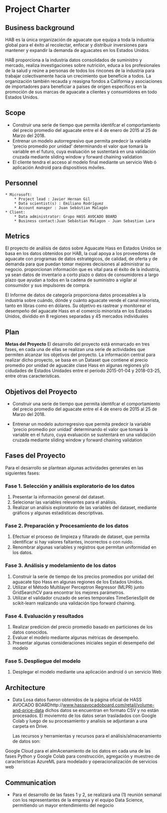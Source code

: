 # Project Charter

## Business background
HAB es la única organización de aguacate que equipa a toda la industria global para el éxito al recolectar, enfocar y distribuir inversiones para mantener y expandir la demanda de aguacates en los Estados Unidos.

HAB proporciona a la industria datos consolidados de suministro y mercado, realiza investigaciones sobre nutrición, educa a los profesionales de la salud y reúne a personas de todos los rincones de la industria para trabajar colectivamente hacia un crecimiento que beneficie a todos. La organización también recauda y reasigna fondos a California y asociaciones de importadores para beneficiar a países de origen específicos en la promoción de sus marcas de aguacate a clientes y consumidores en todo Estados Unidos.

## Scope

* Construir una serie de tiempo que permita identifcar el comportamiento del precio promedio del aguacate entre el 4 de enero de 2015 al 25 de Marzo del 2018.
* Entrenar un modelo autorregresivo que permita predecir la variable 'precio promedio por unidad' determinando el valor que tomará la variable en el futuro, cuya evaluación se sustentará en una validación cruzada mediante sliding window y forward chaining validation
* El cliente tendra el acceso al modelo final mediante un servicio Web ó aplicación Android para dispositivos móviles.

## Personnel

	* Microsoft:
		* Project lead : Javier Hernan Gil
		* Data scientist(s) : Emiliano Rodríguez
		* Account manager : Juan Sebástian Malagón
	* Client:
		* Data administrator: Grupo HASS AVOCADO BOARD
		* Business contact:Juan Sebástian Malagon - Juan Sebastian Lara
	
## Metrics

El proyecto de análisis de datos sobre Aguacate Hass en Estados Unidos se basa en los datos obtenidos por HAB, la cual apoya a los proveedores de aguacate con programas de datos estratégicos, de calidad, de oferta y de demanda para que puedan tomar mejores decisiones al administrar su negocio. proporcionan información que es vital para el éxito de la industria, ya sean datos de inventario a corto plazo o datos de consumidores a largo plazo que ayudan a todos en la cadena de suministro a vigilar al consumidor y sus impulsores de compra.

El Informe de datos de categoría proporciona datos procesables a la industria sobre cuándo, dónde y cuánto aguacate vende el canal minorista, tanto en libras como en dólares. Su objetivo es rastrear y monitorear el desempeño del aguacate Hass en el comercio minorista en los Estados Unidos, dividido en 8 regiones separadas y 45 mercados individuales

## Plan
**Metas del Proyecto**
El desarrollo del proyecto está enmarcado en tres fases, en cada una de ellas se realizan una serie de actividades que permiten alcanzar los objetivos del proyecto. La información central para realizar dicho proyecto, se basa en un Dataset que contiene el precio promedio por unidad de aguacáte clase Hass en algunas regiones y/o cidudades de Estados Unidades entre el período 2015-01-04 y 2018-03-25, entre otras características.

## **Objetivos del Proyecto**

* Construir una serie de tiempo que permita identifcar el comportamiento del precio promedio del aguacate entre el 4  de enero de 2015 al 25 de Marzo del 2018.

* Entrenar un modelo autorregresivo que permita predecir la variable 'precio promedio por unidad' determinando el valor que tomará la variable en el futuro, cuya evaluación se sustentará en una validación cruzada mediante sliding window y forward chaining validation

## **Fases del Proyecto**
Para el desarrollo se plantean algunas actividades generales en las siguientes fases:
### **Fase 1. Selección y análisis exploratorio de los datos** 

1. Presentar la información general del dataset.
2. Selecionar las variables relevantes para el análisis.
3. Realizar un análisis exploratorio  de las variables del dataset, mediante gráficos y algunas estadísticas descriptivas.

### **Fase 2. Preparación y Procesamiento de los datos** 
1. Efectuar el proceso de limpieza y filtarado de dataset, que permita identificar si hay valores faltantes, incorrectos o con ruido.
2. Renombrar algunas variables y registros que permitan uniformidad en los datos.

### **Fase 3. Análisis y modelamiento de los datos** 
1. Construir la serie de tiempo de los precios promedios por unidad del aguacate tipo Hass en algunas regiones de los Estados Unidos.
2. Utilizar el Método Multilayer Perceptron Regressor (MLPR) junto GridSearchCV para encontrar los mejores parámetros.
3. Utilizar el validador cruzado de series temporales TimeSeriesSplit de scikit-learn realizando una validación tipo forward chaining.

### **Fase 4. Evaluación y resultados** 
1. Realizar predicion del precio promedio basado en particiones de los datos conocidos.
2. Evaluar el modelo mediante algunas métricas de desempeño.
3. Presentar algunas consideraciones iniciales según el desempeño del modelo

### **Fase 5. Despliegue del modelo**
1. Desplegar el modelo mediante una aplicación android ó un servicio Web

## Architecture

* Data
  Losa datos fueron obtenidos de la página oficial de HASS AVOCADO BOARDhttp://www.hassavocadoboard.com/retail/volume-and-price-data
  dichos datos se encuentran en formato CSV y no están procesados.
  El moviemnto de los datos seran trasladados con Google Colab y luego de su procesamiento y analisis se adjuntaran a una carpeta en Drive.
  
  Las recursos y herramientas y recursos para el análisis/almacenamiento de datos son:

Google Cloud para el almAcenamiento de los datos en cada una de las fases
Python y Google Colab para construcción, agregación y muestreo de características
AzureML para modelado y operacionalización de servicios web
  
## Communication
* Para el desarrollo de las fases 1  y 2, se realizará una (1) reunión semanal con los representantes de la empresa y el equipo Data Science, permitiendo un mayor entendimiento del negocio
